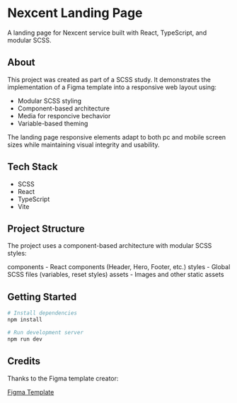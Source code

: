 # Nexcent Landing Page

A landing page for Nexcent service built with React, TypeScript,
and modular SCSS.

## About

This project was created as part of a SCSS study. It demonstrates the
implementation of a Figma template into a responsive web layout using:

- Modular SCSS styling
- Component-based architecture
- Media for responcive bechavior
- Variable-based theming

The landing page responsive elements adapt to both pc and mobile
screen sizes while maintaining visual integrity and usability.

## Tech Stack

- SCSS
- React
- TypeScript
- Vite

## Project Structure

The project uses a component-based architecture with modular SCSS styles:

components - React components (Header, Hero, Footer, etc.)
styles - Global SCSS files (variables, reset styles)
assets - Images and other static assets

## Getting Started

```bash
# Install dependencies
npm install

# Run development server
npm run dev
```

## Credits

Thanks to the Figma template creator:

[Figma Template](https://www.figma.com/community/file/1222060007934600841)
